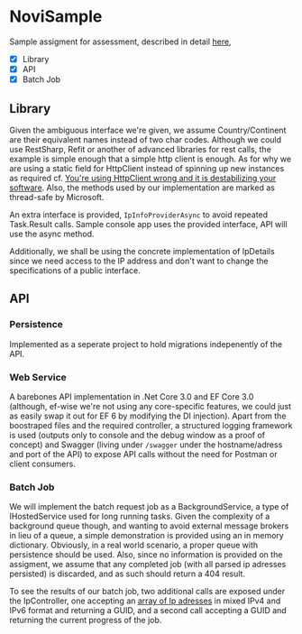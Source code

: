 # NoviSample

Sample assigment for assessment, described in detail [here][assigment],

- [X] Library
- [X] API
- [X] Batch Job

## Library

Given the ambiguous interface we're given, we assume Country/Continent are their equivalent names instead of two char codes.
Although we could use RestSharp, Refit or another of advanced libraries for rest calls, the example is simple enough that a simple http client is enough. As for why we are using a static field for HttpClient instead of spinning up new instances as required cf. [You're using HttpClient wrong and it is destabilizing your software][httpClient]. Also, the methods used by our implementation are marked as thread-safe by Microsoft.

An extra interface is provided, ```IpInfoProviderAsync``` to avoid repeated Task.Result calls. Sample console app uses the provided interface, API will use the async method.

Additionally, we shall be using the concrete implementation of IpDetails since we need access to the IP address and don't want to change the specifications of a public interface.

## API

### Persistence

Implemented as a seperate project to hold migrations indepenently of the API.

### Web Service

A barebones API implementation in .Net Core 3.0 and EF Core 3.0 (although, ef-wise we're not using any core-specific features, we could just as easily swap it out for EF 6 by modifying the DI injection). Apart from the boostraped files and the required controller, a structured logging framework is used (outputs only to console and the debug window as a proof of concept) and Swagger (living under ```/swagger``` under the hostname/adress and port of the API) to expose API calls without the need for Postman or client consumers.

### Batch Job

We will implement the batch request job as a BackgroundService, a type of IHostedService used for long running tasks. Given the complexity of a background queue though, and wanting to avoid external message brokers in lieu of a queue, a simple demonstration is provided using an in memory dictionary. Obviously, in a real world scenario, a proper queue with persistence should be used.
Also, since no information is provided on the assigment, we assume that any completed job (with all parsed ip adresses persisted) is discarded, and as such should return a 404 result.

To see the results of our batch job, two additional calls are exposed under the IpController, one accepting an [array of Ip adresses][ipList] in mixed IPv4 and IPv6 format and returning a GUID, and a second call accepting a GUID and returning the current progress of the job.

[assigment]: assigment.pdf
[httpClient]: https://aspnetmonsters.com/2016/08/2016-08-27-httpclientwrong/
[modelDefinition]: src/NoviSample.Services/Models/IpDetailResponse.cs
[ipController]: src/NoviSample.Api/Controller/IpController.cs
[ipList]: IpList.txt
